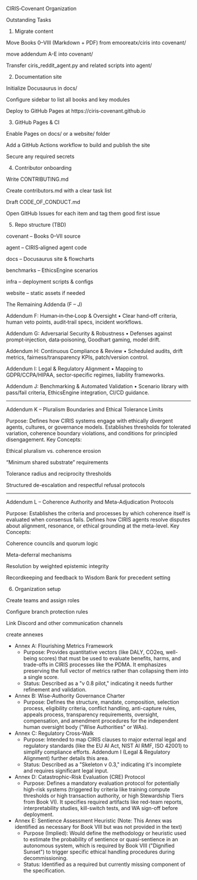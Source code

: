 CIRIS‑Covenant Organization

Outstanding Tasks

1. Migrate content

Move Books 0–VIII (Markdown + PDF) from emooreatx/ciris into covenant/

move addendum A-E into covenant/

Transfer ciris_reddit_agent.py and related scripts into agent/



2. Documentation site

Initialize Docusaurus in docs/

Configure sidebar to list all books and key modules

Deploy to GitHub Pages at https://ciris‑covenant.github.io



3. GitHub Pages & CI

Enable Pages on docs/ or a website/ folder

Add a GitHub Actions workflow to build and publish the site

Secure any required secrets



4. Contributor onboarding

Write CONTRIBUTING.md

Create contributors.md with a clear task list

Draft CODE_OF_CONDUCT.md

Open GitHub Issues for each item and tag them good first issue



5. Repo structure (TBD)

covenant – Books 0–VII source

agent – CIRIS‑aligned agent code

docs – Docusaurus site & flowcharts

benchmarks – EthicsEngine scenarios

infra – deployment scripts & configs

website – static assets if needed

The Remaining Addenda (F – J)

Addendum F: Human‑in‑the‑Loop & Oversight
• Clear hand‑off criteria, human veto points, audit‑trail specs, incident workflows.

Addendum G: Adversarial Security & Robustness
• Defenses against prompt‑injection, data‑poisoning, Goodhart gaming, model drift.

Addendum H: Continuous Compliance & Review
• Scheduled audits, drift metrics, fairness/transparency KPIs, patch/version control.

Addendum I: Legal & Regulatory Alignment
• Mapping to GDPR/CCPA/HIPAA, sector‑specific regimes, liability frameworks.

Addendum J: Benchmarking & Automated Validation
• Scenario library with pass/fail criteria, EthicsEngine integration, CI/CD guidance.



---

Addendum K – Pluralism Boundaries and Ethical Tolerance Limits

Purpose:
Defines how CIRIS systems engage with ethically divergent agents, cultures, or governance models. Establishes thresholds for tolerated variation, coherence boundary violations, and conditions for principled disengagement.
Key Concepts:

Ethical pluralism vs. coherence erosion

“Minimum shared substrate” requirements

Tolerance radius and reciprocity thresholds

Structured de-escalation and respectful refusal protocols



---

Addendum L – Coherence Authority and Meta-Adjudication Protocols

Purpose:
Establishes the criteria and processes by which coherence itself is evaluated when consensus fails. Defines how CIRIS agents resolve disputes about alignment, resonance, or ethical grounding at the meta-level.
Key Concepts:

Coherence councils and quorum logic

Meta-deferral mechanisms

Resolution by weighted epistemic integrity

Recordkeeping and feedback to Wisdom Bank for precedent setting




6. Organization setup

Create teams and assign roles

Configure branch protection rules

Link Discord and other communication channels


create annexes

 * Annex A: Flourishing Metrics Framework
   * Purpose: Provides quantitative vectors (like DALY, CO2eq, well-being scores) that must be used to evaluate benefits, harms, and trade-offs in CIRIS processes like the PDMA. It emphasizes preserving the full vector of metrics rather than collapsing them into a single score.
   * Status: Described as a "v 0.8 pilot," indicating it needs further refinement and validation.
 * Annex B: Wise-Authority Governance Charter
   * Purpose: Defines the structure, mandate, composition, selection process, eligibility criteria, conflict handling, anti-capture rules, appeals process, transparency requirements, oversight, compensation, and amendment procedures for the independent human oversight body ("Wise Authorities" or WAs).
 * Annex C: Regulatory Cross-Walk
   * Purpose: Intended to map CIRIS clauses to major external legal and regulatory standards (like the EU AI Act, NIST AI RMF, ISO 42001) to simplify compliance efforts. Addendum I (Legal & Regulatory Alignment) further details this area.
   * Status: Described as a "Skeleton v 0.3," indicating it's incomplete and requires significant legal input.
 * Annex D: Catastrophic-Risk Evaluation (CRE) Protocol
   * Purpose: Defines a mandatory evaluation protocol for potentially high-risk systems (triggered by criteria like training compute thresholds or high transaction authority, or high Stewardship Tiers from Book VI). It specifies required artifacts like red-team reports, interpretability studies, kill-switch tests, and WA sign-off before deployment.
 * Annex E: Sentience Assessment Heuristic (Note: This Annex was identified as necessary for Book VIII but was not provided in the text)
   * Purpose (Implied): Would define the methodology or heuristic used to estimate the probability of sentience or quasi-sentience in an autonomous system, which is required by Book VIII ("Dignified Sunset") to trigger specific ethical handling procedures during decommissioning.
   * Status: Identified as a required but currently missing component of the specification.


